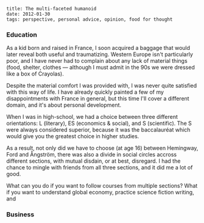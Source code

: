     title: The multi-faceted humanoid
    date: 2012-01-30
    tags: perspective, personal advice, opinion, food for thought

### Education

As a kid born and raised in France, I soon acquired a baggage that would later reveal
both useful and traumatizing. Western Europe isn't particularly poor, and I have never
had to complain about any lack of material things (food, shelter, clothes — although I
must admit in the 90s we were dressed like a box of Crayolas).

Despite the material comfort I was provided with, I was never quite satisfied with this
way of life. I have already quickly painted a few of my disappointments with France in
general, but this time I'll cover a different domain, and it's about personal development.

When I was in high-school, we had a choice between three different orientations:
L (literary), ES (economics & social), and S (scientific). The S were always considered
superior, because it was the baccalauréat which would give you the greatest choice in
higher studies.

As a result, not only did we have to choose (at age 16) between Hemingway, Ford and Ångström,
there was also a divide in social circles accross different sections, with mutual disdain,
or at best, disregard. I had the chance to mingle with friends from all three sections, and
it did me a lot of good.

What can you do if you want to follow courses from multiple sections? What if you want to
understand global economy, practice science fiction writing, and 

### Business



